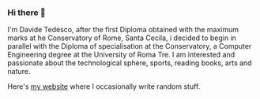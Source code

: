 ### Hi there 👋

I'm Davide Tedesco, after the first Diploma obtained with the maximum marks at he Conservatory of Rome, Santa Cecila, i decided to begin in parallel with the Diploma of specialisation at the Conservatory, a Computer Engineering degree at the University of Roma Tre. I am interested and passionate about the technological sphere, sports, reading books, arts and nature.

Here's [my website](https://www.davidetedesco.it/) where I occasionally write random stuff.
